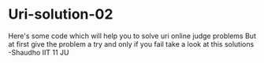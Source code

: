 # Uri-solution-02
Here's some code which will help you to solve uri online judge problems 
But at first give the problem a try and only if you fail take a look at this solutions 
-Shaudho
IIT 11 JU
